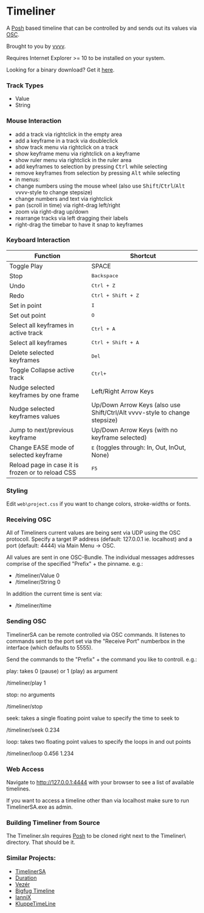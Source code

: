 # Timeliner

A [Posh](https://github.com/vvvv/Posh) based timeline that can be controlled by and sends out its values via [OSC](http://opensoundcontrol.org). 

Brought to you by [vvvv](http://vvvv.org).

Requires Internet Explorer >= 10 to be installed on your system. 

Looking for a binary download? Get it [here](http://vvvv.org/contribution/timelinersa-nextgeneration).

### Track Types
* Value
* String

### Mouse Interaction

* add a track via rightclick in the empty area
* add a keyframe in a track via doubleclick
* show track menu via rightclick on a track
* show keyframe menu via rightclick on a keyframe
* show ruler menu via rightclick in the ruler area
* add keyframes to selection by pressing <kbd>Ctrl</kbd> while selecting
* remove keyframes from selection by pressing <kbd>Alt</kbd> while selecting
* in menus:
 * change numbers using the mouse wheel (also use <kbd>Shift</kbd>/<kbd>Ctrl</kbd>/<kbd>Alt</kbd> vvvv-style to change stepsize)
 * change numbers and text via rightclick
* pan (scroll in time) via right-drag left/right
* zoom via right-drag up/down
* rearrange tracks via left dragging their labels 
* right-drag the timebar to have it snap to keyframes

### Keyboard Interaction

Function| Shortcut
------------- | -------------
Toggle Play | SPACE
Stop | <kbd>Backspace</kbd>
Undo | <kbd>Ctrl + Z</kbd>
Redo | <kbd>Ctrl + Shift + Z</kbd>
Set in point | <kbd>I</kbd>
Set out point | <kbd>O</kbd>
Select all keyframes in active track | <kbd>Ctrl + A</kbd>
Select all keyframes | <kbd>Ctrl + Shift + A</kbd>
Delete selected keyframes | <kbd>Del</kbd>
Toggle Collapse active track | <kbd>Ctrl+</kbd>
Nudge selected keyframes by one frame | Left/Right Arrow Keys
Nudge selected keyframes values | Up/Down Arrow Keys (also use Shift/Ctrl/Alt vvvv-style to change stepsize)
Jump to next/previous keyframe | Up/Down Arrow Keys (with no keyframe selected)
Change EASE mode of selected keyframe | <kbd>E</kbd> (toggles through: In, Out, InOut, None)
Reload page in case it is frozen or to reload CSS | <kbd>F5</kbd>

### Styling

Edit `web\project.css` if you want to change colors, stroke-widths or fonts.

### Receiving OSC

All of Timeliners current values are being sent via UDP using the OSC protocoll. Specify a target IP address (default: 127.0.0.1 ie. localhost) and a port (default: 4444) via Main Menu -> OSC.

All values are sent in one OSC-Bundle. The individual messages addresses comprise of the specified "Prefix" + the pinname. e.g.:
* /timeliner/Value 0
* /timeliner/String 0

In addition the current time is sent via:
* /timeliner/time

### Sending OSC

TimelinerSA can be remote controlled via OSC commands. It listenes to commands sent to the port set via the "Receive Port" numberbox in the interface (which defaults to 5555).

Send the commands to the "Prefix" + the command you like to controll. e.g.:

play: takes 0 (pause) or 1 (play) as argument

/timeliner/play 1

stop: no arguments

/timeliner/stop

seek: takes a single floating point value to specify the time to seek to

/timeliner/seek 0.234

loop: takes two floating point values to specify the loops in and out points

/timeliner/loop 0.456 1.234

### Web Access

Navigate to http://127.0.0.1:4444 with your browser to see a list of available timelines.

If you want to access a timeline other than via localhost make sure to run TimelinerSA.exe as admin.

### Building Timeliner from Source

The Timeliner.sln requires [Posh](https://github.com/vvvv/Posh) to be cloned right next to the Timeliner\ directory. That should be it.

### Similar Projects:
* [TimelinerSA](http://vvvv.org/documentation/timelinersa)
* [Duration](http://www.duration.cc/)
* [Vezér](http://www.vezerapp.hu/)
* [Bigfug Timeline](http://www.bigfug.com/software/timeline/)
* [IanniX](http://www.iannix.org/)
* [KluppeTimeLine](http://core.servus.at/node/1424)
